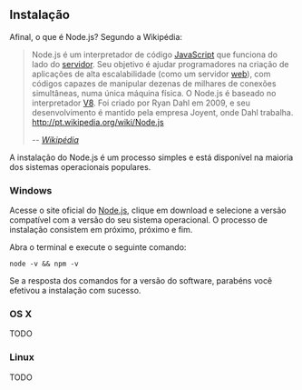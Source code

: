## Instalação

Afinal, o que é Node.js? Segundo a Wikipédia:

> Node.js é um interpretador de código [JavaScript](http://pt.wikipedia.org/wiki/JavaScript) que funciona do lado do [servidor](http://pt.wikipedia.org/wiki/Servidor). Seu objetivo é ajudar programadores na criação de aplicações de alta escalabilidade (como um servidor [web](http://pt.wikipedia.org/wiki/Web)), com códigos capazes de manipular dezenas de milhares de conexões simultâneas, numa única máquina física. O Node.js é baseado no interpretador [V8](http://pt.wikipedia.org/wiki/V8_(JavaScript)). Foi criado por Ryan Dahl em 2009, e seu desenvolvimento é mantido pela empresa Joyent, onde Dahl trabalha. http://pt.wikipedia.org/wiki/Node.js
>
> -- <cite>[Wikipédia](http://pt.wikipedia.org/wiki/Node.js)</cite>

A instalação do Node.js é um processo simples e está disponível na maioria dos sistemas operacionais populares.

### Windows

Acesse o site oficial do [Node.js](http://nodejs.org/), clique em download e selecione a versão compatível com a versão do seu sistema operacional. O processo de instalação consistem em próximo, próximo e fim.

Abra o terminal e execute o seguinte comando:

	node -v && npm -v

Se a resposta dos comandos for a versão do software, parabéns você efetivou a instalação com sucesso.

### OS X

TODO

### Linux

TODO
